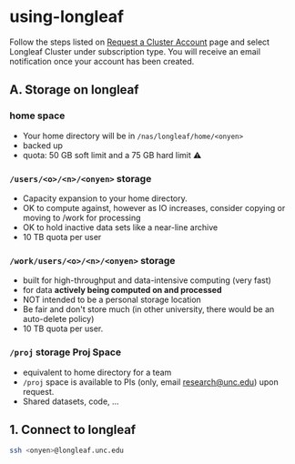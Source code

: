 # using-longleaf

Follow the steps listed on [Request a Cluster Account](https://help.rc.unc.edu/request-a-cluster-account) page and select Longleaf Cluster under subscription type. You will receive an email notification once your account has been created.

## A. Storage on longleaf
### home space
* Your home directory will be in `/nas/longleaf/home/<onyen>`
* backed up
* quota: 50 GB soft limit and a 75 GB hard limit ⚠️

### `/users/<o>/<n>/<onyen>` storage
* Capacity expansion to your home directory.
* OK to compute against, however as IO increases, consider copying or moving to /work for processing
* OK to hold inactive data sets like a near-line archive
* 10 TB quota per user
### `/work/users/<o>/<n>/<onyen>` storage
* built for high-throughput and data-intensive computing (very fast)
* for data **actively being computed on and processed**
* NOT intended to be a personal storage location
* Be fair and don't store much (in other university, there would be an auto-delete policy)
* 10 TB quota per user.

### `/proj` storage Proj Space
* equivalent to home directory for a team 
* `/proj` space is available to PIs (only, email research@unc.edu) upon request.
* Shared datasets, code, ...

## 1. Connect to longleaf
```bash
ssh <onyen>@longleaf.unc.edu
```




